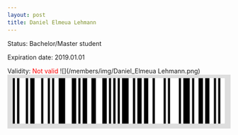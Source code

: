 ```yaml
---
layout: post
title: Daniel Elmeua Lehmann
---
```


Status: Bachelor/Master student

Expiration date: 2019.01.01

Validity: <font color="red"> Not valid</font> 
![](/members/img/Daniel_Elmeua Lehmann.png)
![](/members/img/bar.png)
